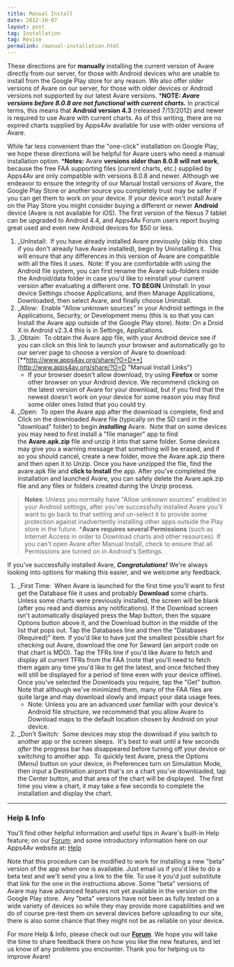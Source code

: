 ```yaml
---
title: Manual Install
date: 2012-10-07
layout: post
tag: Installation
tag: Revise
permalink: /manual-installation.html
---
```


These directions are for **manually** installing the current version
of Avare directly from our server, for those with Android devices who
are unable to install from the Google Play store for any reason. We
also offer older versions of Avare on our server, for those with older
devices or Android versions not supported by our latest Avare
versions. \***NOTE: _Avare versions before 8.0.8 are not functional
with current charts._** In practical terms, this means that **Android
version 4.3** (released 7/13/2012) and newer is required to use Avare
with current charts. As of this writing, there are no expired charts
supplied by Apps4Av available for use with older versions of Avare.

While far less convenient than the "one-click" installation on Google
Play, we hope these directions will be helpful for Avare users who
need a manual installation option. \***Notes:** Avare **versions older
than 8.0.8 will not work**, because the free FAA supporting files
(current charts, etc.) supplied by Apps4Av are only compatible with
versions 8.0.8 and newer. Although we endeavor to ensure the integrity
of our Manual Install versions of Avare, the Google Play Store or
another source you completely trust may be safer if you can get them
to work on your device. If your device won't install Avare on the Play
Store you might consider buying a different or newer **Android**
device (Avare is not available for iOS). The first version of the
Nexus 7 tablet can be upgraded to Android 4.4, and Apps4Av Forum users
report buying great used and even new Android devices for $50 or less.

1. _UnInstall:  If you have already installed Avare previously (skip
   this step if you don't already have Avare installed), begin by
   Uninstalling it.  This will ensure that any differences in this
   version of Avare are compatible with all the files it uses.  Note:
   If you are comfortable with using the Android file system, you can
   first rename the Avare sub-folders inside the Android/data folder
   in case you'd like to reinstall your current version after
   evaluating a different one. **TO BEGIN** UnInstall: In your device
   Settings choose Applications, and then Manage Applications,
   Downloaded, then select Avare, and finally choose Uninstall.
1. _Allow:  Enable "Allow unknown sources" in your Android settings in
   the Applications, Security, or Development menu (this is so that
   you can Install the Avare app outside of the Google Play
   store). Note: On a Droid X in Android v2.3.4 this is in Settings,
   Applications.
1. _Obtain:  To obtain the Avare app file, with your Android device
   see if you can click on this link to launch your browser and
   automatically go to our server page to choose a version of Avare to
   download:
   [**http://www.apps4av.org/share/?O=D**](http://www.apps4av.org/share/?O=D "Manual Install Links")
    -   If your browser doesn't allow download, try using **Firefox**
		or some other browser on your Android device. We recommend
		clicking on the latest version of Avare for your download, but
		if you find that the newest doesn't work on your device for
		some reason you may find some older ones listed that you could
		try.
1. _Open:  To open the Avare app after the download is complete, find
   and Click on the downloaded Avare file (typically on the SD card in
   the "download" folder) to begin _**installing**_ Avare.  Note that
   on some devices you may need to first install a "file manager" app
   to find the **Avare.apk.zip** file and unzip it into that same
   folder. Some devices may give you a warning message that something
   will be erased, and if so you should cancel, create a new folder,
   move the Avare.apk.zip there and then open it to Unzip. Once you
   have unzipped the file, find the avare.apk file and **click to
   Install** the app. After you've completed the installation and
   launched Avare, you can safely delete the Avare.apk.zip file and
   any files or folders created during the Unzip process.

> **Notes**: Unless you normally have "Allow unknown sources" enabled
> in your Android settings, after you've successfully installed Avare
> you'll want to go back to that setting and un-select it to provide
> some protection against inadvertently installing other apps outside
> the Play store in the future. \***Avare requires
> several Permissions** (such as Internet Access in order to Download
> charts and other resources). If you can't open Avare after Manual
> Install, check to ensure that all Permissions are turned on in
> Android's Settings.

If you've successfully installed Avare, _**Congratulations!**_ We're
always looking into options for making this easier, and we welcome any
feedback.

1. _First Time:  When Avare is launched for the first time you'll want
	to first get the Database file it uses and probably **Download**
	some charts.  Unless some charts were previously installed, the
	screen will be blank (after you read and dismiss any
	notifications). If the Download screen isn't automatically
	displayed press the Map button, then the square Options button
	above it, and the Download button in the middle of the list that
	pops out. Tap the Databases line and then the "Databases
	(Required)" item. If you'd like to have just the smallest possible
	chart for checking out Avare, download the one for Seward (an
	airport code on that chart is MDO). Tap the TFRs line if you'd
	like Avare to fetch and display all current TFRs from the FAA
	(note that you'll need to fetch them again any time you'd like to
	get the latest, and once fetched they will still be displayed for
	a period of time even with your device offline). Once you've
	selected the Downloads you require, tap the "Get" button. Note
	that although we've minimized them, many of the FAA files are
	quite large and may download slowly and impact your data usage
	fees.
	-   Note: Unless you are an advanced user familiar with your
		device's Android file structure, we recommend that you allow
		Avare to Download maps to the default location chosen by
		Android on your device.
1. _Don't Switch:  Some devices may stop the download if you switch to
	another app or the screen sleeps.  It's best to wait until a few
	seconds _after_ the progress bar has disappeared before turning
	off your device or switching to another app.  To quickly test
	Avare, press the Options (Menu) button on your device, in
	Preferences turn on Simulation Mode, then input a Destination
	airport that's on a chart you've downloaded, tap the Center
	button, and that area of the chart will be displayed.  The first
	time you view a chart, it may take a few seconds to complete the
	installation and display the chart.

* * *

### Help & Info

You'll find other helpful information and useful tips in Avare's
built-in Help feature; on our
[Forum](https://groups.google.com/forum/#!forum/apps4av-forum "Apps4Av Forum"); 
and some introductory information here on our Apps4Av website
at: [Help](https://apps4av.net/site/avare-overview/avare-help/ "Help")

Note that this procedure can be modified to work for installing a new
"beta" version of the app when one is available. Just email us if
you'd like to do a beta test and we'll send you a link to the file. To
use it you'd just substitute that link for the one in the instructions
above. Some "beta" versions of Avare may have advanced features not
yet available in the version on the Google Play store.  Any "beta"
versions have not been as fully tested on a wide variety of devices so
while they may provide more capabilities and we do of course pre-test
them on several devices before uploading to our site, there is also
some chance that they might not be as reliable on your device.

For more Help & Info, please check out our 
**[Forum](https://groups.google.com/d/forum/apps4av-forum "Avare Forum")**.
We hope you will take the time to share feedback there on how you like
the new features, and let us know of any problems you encounter.
Thank you for helping us to improve Avare!
